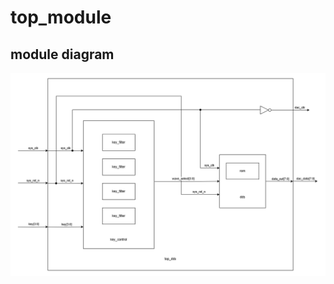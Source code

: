 # top_module

## module diagram

![top_dds](https://github.com/KaihaoYuHW/Verilog_a-simple-DDS-Signal-Generator/blob/main/doc/top_dds.png)

